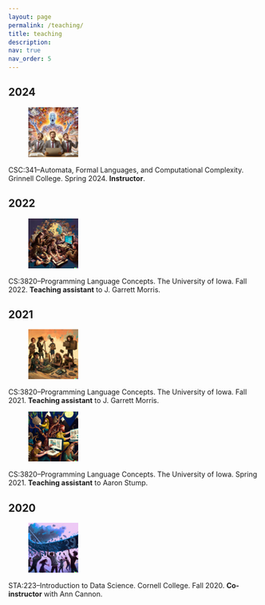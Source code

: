 ```yaml
---
layout: page
permalink: /teaching/
title: teaching
description:
nav: true
nav_order: 5
---
```


<div class="container mt-5">
<div class="publications">
  <h2 class="bibliography">2024</h2>
  <div class="row">
    <div class="col-sm-2"> 
      <figure><picture><img class="preview z-depth-1 rounded medium-zoom-image" src="/assets/img/csc341.jpeg" width="100" height="100"/>
  	</picture>
  	</figure>
    </div>
    <div class="col-sm-8"> CSC:341–Automata, Formal Languages, and Computational Complexity. Grinnell College. Spring 2024. <b>Instructor</b>. </div>
  </div>
  <h2 class="bibliography">2022</h2>
  <div class="row">
    <div class="col-sm-2"> 
      <figure><picture><img class="preview z-depth-1 rounded medium-zoom-image" src="/assets/img/dall-e/plc-1.png" width="100" height="100"/>
  	</picture>
  	</figure>
    </div>
    <div class="col-sm-8"> CS:3820–Programming Language Concepts. The University of Iowa. Fall 2022. <b>Teaching assistant</b> to J. Garrett Morris. </div>
  </div>
 <h2 class="bibliography">2021</h2>
  <div class="row">
    <div class="col-sm-2"> 
      <figure><picture><img class="preview z-depth-1 rounded medium-zoom-image" src="/assets/img/dall-e/plc-2.png" width="100" height="100"/>
  	</picture>
  	</figure>
    </div>
    <div class="col-sm-8"> CS:3820–Programming Language Concepts. The University of Iowa. Fall 2021.  <b>Teaching assistant</b> to J. Garrett Morris.
	</div></div>
  <div class="row">
    <div class="col-sm-2"> 
      <figure><picture><img class="preview z-depth-1 rounded medium-zoom-image" src="/assets/img/dall-e/plc-3.png" width="100" height="100"/>
  	</picture>
  	</figure>
    </div>
    <div class="col-sm-8"> CS:3820–Programming Language Concepts. The University of Iowa. Spring 2021. <b>Teaching assistant</b> to Aaron Stump. </div>
	</div>

<h2 class="bibliography">2020</h2>
  <div class="row">
    <div class="col-sm-2"> 
      <figure><picture><img class="preview z-depth-1 rounded medium-zoom-image" src="/assets/img/dall-e/data-science-2.png" width="100" height="100"/>
  	</picture>
  	</figure>
    </div>
    <div class="col-sm-8">STA:223–Introduction to Data Science. Cornell College. Fall 2020. <b>Co-instructor</b> with Ann Cannon.
 </div>
	</div>
</div>
</div>
